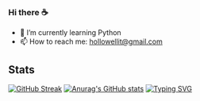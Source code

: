 ### Hi there ☕

- 🌱 I’m currently learning Python
- 📫 How to reach me: hollowellit@gmail.com

## Stats 
[![GitHub Streak](https://github-readme-streak-stats.herokuapp.com/?user=himeuru&theme=cobalt&background=15090F)](https://git.io/streak-stats)
[![Anurag's GitHub stats](https://github-readme-stats.vercel.app/api?username=himeuru&include_all_commits=true&count_private=true&show_icons=true&line_height=20&title_color=2B5BBD&icon_color=1124BB&text_color=A1A1A1&bg_color=0,000000,130F40)](https://github.com/anuraghazra/github-readme-stats)
[![Typing SVG](https://readme-typing-svg.herokuapp.com?color=%0039D6&lines=A+M+O+G+U+S)](https://git.io/typing-svg)
